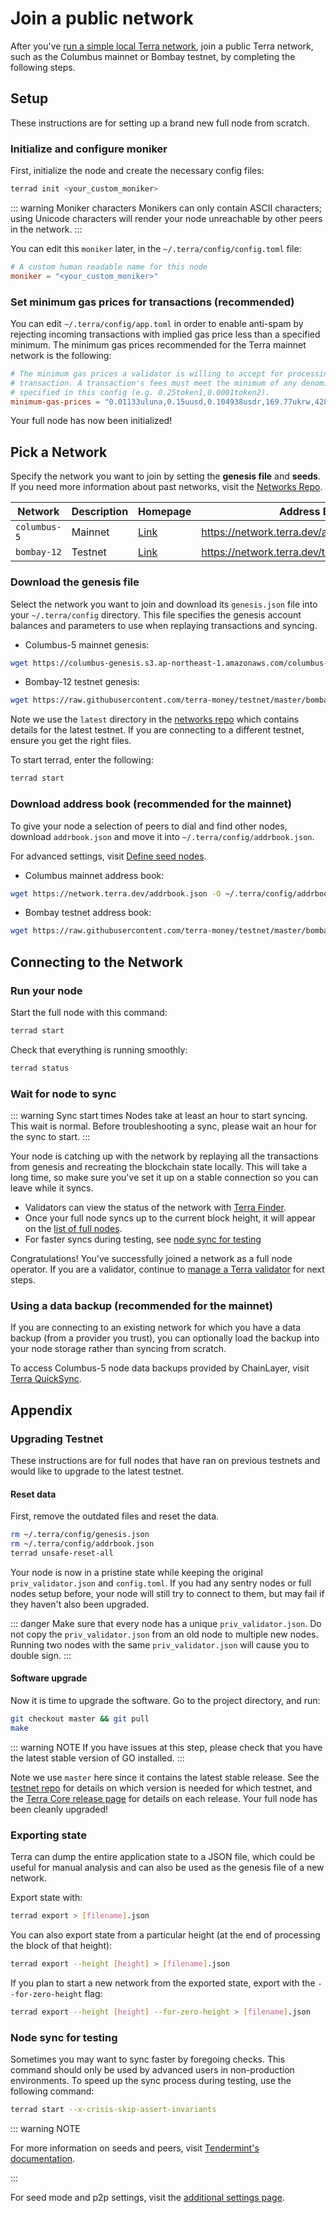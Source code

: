 # Join a public network

After you've [run a simple local Terra network](Set-up-private-network.md), join a public Terra network, such as the Columbus mainnet or Bombay testnet, by completing the following steps.

## Setup

These instructions are for setting up a brand new full node from scratch.

### Initialize and configure moniker

First, initialize the node and create the necessary config files:

```bash
terrad init <your_custom_moniker>
```

::: warning Moniker characters
Monikers can only contain ASCII characters; using Unicode characters will render your node unreachable by other peers in the network.
:::

You can edit this `moniker` later, in the `~/.terra/config/config.toml` file:

```toml
# A custom human readable name for this node
moniker = "<your_custom_moniker>"
```

### Set minimum gas prices for transactions (recommended)

You can edit `~/.terra/config/app.toml` in order to enable anti-spam by rejecting incoming transactions with implied gas price less than a specified minimum. The minimum gas prices recommended for the Terra mainnet network is the following:

```toml
# The minimum gas prices a validator is willing to accept for processing a
# transaction. A transaction's fees must meet the minimum of any denomination
# specified in this config (e.g. 0.25token1,0.0001token2).
minimum-gas-prices = "0.01133uluna,0.15uusd,0.104938usdr,169.77ukrw,428.571umnt,0.125ueur,0.98ucny,16.37ujpy,0.11ugbp,10.88uinr,0.19ucad,0.14uchf,0.19uaud,0.2usgd,4.62uthb,1.25usek,1.25unok,0.9udkk,2180.0uidr,7.6uphp,1.17uhkd"
```

Your full node has now been initialized!

## Pick a Network

Specify the network you want to join by setting the **genesis file** and **seeds**. If you need more information about past networks, visit the [Networks Repo](https://github.com/terra-money/testnet).

| Network      | Description | Homepage                                                             | Address Book                                    |
| ------------ | ----------- | -------------------------------------------------------------------- | ----------------------------------------------- |
| `columbus-5` | Mainnet     | [Link](https://github.com/terra-money/mainnet/tree/master/columbus-5)| https://network.terra.dev/addrbook.json         |
| `bombay-12`  | Testnet     | [Link](https://github.com/terra-money/testnet/tree/master/bombay-12) | https://network.terra.dev/testnet/addrbook.json |

### Download the genesis file

Select the network you want to join and download its `genesis.json` file into your `~/.terra/config` directory. This file specifies the genesis account balances and parameters to use when replaying transactions and syncing.

- Columbus-5 mainnet genesis:

```bash
wget https://columbus-genesis.s3.ap-northeast-1.amazonaws.com/columbus-5-genesis.json -O ~/.terra/config/genesis.json
```
- Bombay-12 testnet genesis:

```bash
wget https://raw.githubusercontent.com/terra-money/testnet/master/bombay-12/genesis.json -I ~/.terra/config/genesis.json
```

Note we use the `latest` directory in the [networks repo](https://github.com/terra-money/testnet) which contains details for the latest testnet. If you are connecting to a different testnet, ensure you get the right files.

To start terrad, enter the following:

```bash
terrad start
```

### Download address book (recommended for the mainnet)

To give your node a selection of peers to dial and find other nodes, download `addrbook.json` and move it into `~/.terra/config/addrbook.json`.

For advanced settings, visit [Define seed nodes](#define-seed-nodes).

- Columbus mainnet address book:

```bash
wget https://network.terra.dev/addrbook.json -O ~/.terra/config/addrbook.json
```

- Bombay testnet address book:

```bash
wget https://raw.githubusercontent.com/terra-money/testnet/master/bombay-12/addrbook.json -O ~/.terra/config/addrbook.json
```

## Connecting to the Network

### Run your node

Start the full node with this command:

```bash
terrad start
```

Check that everything is running smoothly:

```bash
terrad status
```

### Wait for node to sync

::: warning Sync start times
Nodes take at least an hour to start syncing. This wait is normal. Before troubleshooting a sync, please wait an hour for the sync to start.
:::

Your node is catching up with the network by replaying all the transactions from genesis and recreating the blockchain state locally. This will take a long time, so make sure you've set it up on a stable connection so you can leave while it syncs.

- Validators can view the status of the network with [Terra Finder](https://finder.terra.money).
- Once your full node syncs up to the current block height, it will appear on the [list of full nodes](https://terra.stake.id/).
- For faster syncs during testing, see [node sync for testing](#node-sync-for-testing)

Congratulations! You've successfully joined a network as a full node operator. If you are a validator, continue to [manage a Terra validator](/How-to/Manage-a-Terra-validator/Overview.html) for next steps.

### Using a data backup (recommended for the mainnet)

If you are connecting to an existing network for which you have a data backup (from a provider you trust), you can optionally load the backup into your node storage rather than syncing from scratch.

To access Columbus-5 node data backups provided by ChainLayer, visit [Terra QuickSync](https://terra.quicksync.io/).

## Appendix

### Upgrading Testnet

These instructions are for full nodes that have ran on previous testnets and would like to upgrade to the latest testnet.

#### Reset data

First, remove the outdated files and reset the data.

```bash
rm ~/.terra/config/genesis.json
rm ~/.terra/config/addrbook.json
terrad unsafe-reset-all
```

Your node is now in a pristine state while keeping the original `priv_validator.json` and `config.toml`. If you had any sentry nodes or full nodes setup before, your node will still try to connect to them, but may fail if they haven't also been upgraded.

::: danger
Make sure that every node has a unique `priv_validator.json`. Do not copy the `priv_validator.json` from an old node to multiple new nodes. Running two nodes with the same `priv_validator.json` will cause you to double sign.
:::

#### Software upgrade

Now it is time to upgrade the software. Go to the project directory, and run:

```bash
git checkout master && git pull
make
```

::: warning NOTE
If you have issues at this step, please check that you have the latest stable version of GO installed.
:::

Note we use `master` here since it contains the latest stable release. See the [testnet repo](https://github.com/terra-money/testnet) for details on which version is needed for which testnet, and the [Terra Core release page](https://github.com/terra-money/core/releases) for details on each release. Your full node has been cleanly upgraded!

### Exporting state

Terra can dump the entire application state to a JSON file, which could be useful for manual analysis and can also be used as the genesis file of a new network.

Export state with:

```bash
terrad export > [filename].json
```

You can also export state from a particular height \(at the end of processing the block of that height\):

```bash
terrad export --height [height] > [filename].json
```

If you plan to start a new network from the exported state, export with the `--for-zero-height` flag:

```bash
terrad export --height [height] --for-zero-height > [filename].json
```

### Node sync for testing

Sometimes you may want to sync faster by foregoing checks. This command should only be used by advanced users in non-production environments. To speed up the sync process during testing, use the following command:

```bash
terrad start --x-crisis-skip-assert-invariants
```

::: warning NOTE

For more information on seeds and peers, visit [Tendermint's documentation](https://github.com/tendermint/tendermint/blob/master/docs/tendermint-core/using-tendermint.md#peers).

:::

For seed mode and p2p settings, visit the [additional settings page](/How-to/Run-a-full-Terra-node/Configure-general-settings.html#additional-settings).
